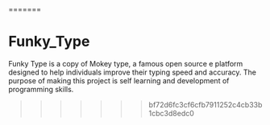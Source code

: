 =======
# Funky_Type
Funky Type is a copy of Mokey type, a famous open source e platform designed to help individuals improve their typing speed and accuracy. The purpose of making this project is self learning and development of programming skills.
>>>>>>> bf72d6fc3cf6cfb7911252c4cb33b1cbc3d8edc0
